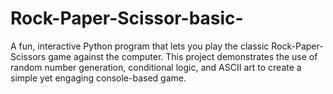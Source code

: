 # Rock-Paper-Scissor-basic-
A fun, interactive Python program that lets you play the classic Rock-Paper-Scissors game against the computer. This project demonstrates the use of random number generation, conditional logic, and ASCII art to create a simple yet engaging console-based game.
